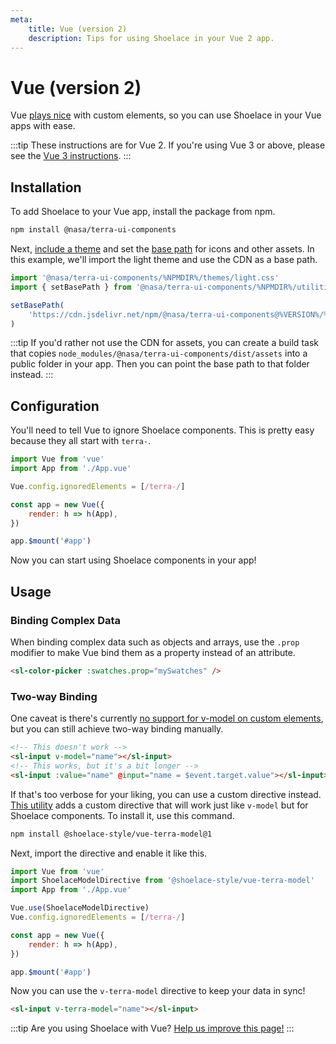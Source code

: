 ```yaml
---
meta:
    title: Vue (version 2)
    description: Tips for using Shoelace in your Vue 2 app.
---
```


# Vue (version 2)

Vue [plays nice](https://custom-elements-everywhere.com/#vue) with custom elements, so you can use Shoelace in your Vue apps with ease.

:::tip
These instructions are for Vue 2. If you're using Vue 3 or above, please see the [Vue 3 instructions](/frameworks/vue).
:::

## Installation

To add Shoelace to your Vue app, install the package from npm.

```bash
npm install @nasa/terra-ui-components
```

Next, [include a theme](/getting-started/themes) and set the [base path](/getting-started/installation#setting-the-base-path) for icons and other assets. In this example, we'll import the light theme and use the CDN as a base path.

```jsx
import '@nasa/terra-ui-components/%NPMDIR%/themes/light.css'
import { setBasePath } from '@nasa/terra-ui-components/%NPMDIR%/utilities/base-path'

setBasePath(
    'https://cdn.jsdelivr.net/npm/@nasa/terra-ui-components@%VERSION%/%CDNDIR%/'
)
```

:::tip
If you'd rather not use the CDN for assets, you can create a build task that copies `node_modules/@nasa/terra-ui-components/dist/assets` into a public folder in your app. Then you can point the base path to that folder instead.
:::

## Configuration

You'll need to tell Vue to ignore Shoelace components. This is pretty easy because they all start with `terra-`.

```js
import Vue from 'vue'
import App from './App.vue'

Vue.config.ignoredElements = [/terra-/]

const app = new Vue({
    render: h => h(App),
})

app.$mount('#app')
```

Now you can start using Shoelace components in your app!

## Usage

### Binding Complex Data

When binding complex data such as objects and arrays, use the `.prop` modifier to make Vue bind them as a property instead of an attribute.

```html
<sl-color-picker :swatches.prop="mySwatches" />
```

### Two-way Binding

One caveat is there's currently [no support for v-model on custom elements](https://github.com/vuejs/vue/issues/7830), but you can still achieve two-way binding manually.

```html
<!-- This doesn't work -->
<sl-input v-model="name"></sl-input>
<!-- This works, but it's a bit longer -->
<sl-input :value="name" @input="name = $event.target.value"></sl-input>
```

If that's too verbose for your liking, you can use a custom directive instead. [This utility](https://www.npmjs.com/package/@shoelace-style/vue-terra-model) adds a custom directive that will work just like `v-model` but for Shoelace components. To install it, use this command.

```bash
npm install @shoelace-style/vue-terra-model@1
```

Next, import the directive and enable it like this.

```js
import Vue from 'vue'
import ShoelaceModelDirective from '@shoelace-style/vue-terra-model'
import App from './App.vue'

Vue.use(ShoelaceModelDirective)
Vue.config.ignoredElements = [/terra-/]

const app = new Vue({
    render: h => h(App),
})

app.$mount('#app')
```

Now you can use the `v-terra-model` directive to keep your data in sync!

```html
<sl-input v-terra-model="name"></sl-input>
```

:::tip
Are you using Shoelace with Vue? [Help us improve this page!](https://github.com/terra-ui/components/blob/next/docs/frameworks/vue-2.md)
:::

